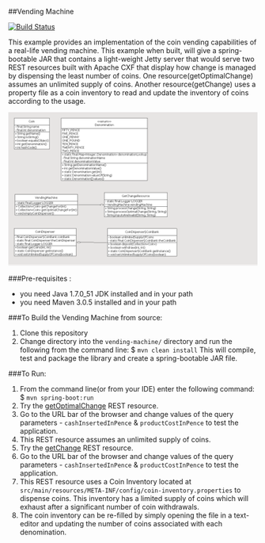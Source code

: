 ##Vending Machine

[![Build Status](https://travis-ci.org/abbasdgr8/vending-machine.svg?branch=master)](https://travis-ci.org/abbasdgr8/vending-machine)

This example provides an implementation of the coin vending capabilities of a real-life vending machine. This example when built, will give a spring-bootable JAR that contains a light-weight Jetty server that would serve two REST resources built with Apache CXF that display how change is managed by dispensing the least number of coins.
One resource(getOptimalChange) assumes an unlimited supply of coins. Another resource(getChange) uses a property file as a coin inventory to read and update the inventory of coins according to the usage.

![The Class Diagram](https://github.com/abbasdgr8/vending-machine/blob/master/uml/Vending_Machine_Class_Diagram.jpg "The Class Diagram")

###Pre-requisites :
* you need Java 1.7.0_51 JDK installed and in your path
* you need Maven 3.0.5 installed and in your path

###To Build the Vending Machine from source:
1. Clone this repository
2. Change directory into the `vending-machine/` directory and run the following from the command line: $ `mvn clean install`
This will compile, test and package the library and create a spring-bootable JAR file.

###To Run:
1. From the command line(or from your IDE) enter the following command: $ `mvn spring-boot:run`
2. Try the [getOptimalChange](http://localhost:8080/vendingMachine/getOptimalChange?cashInsertedInPence=50&productCostInPence=11) REST resource.
  1. Go to the URL bar of the browser and change values of the query parameters - `cashInsertedInPence` & `productCostInPence` to test the application.
  2. This REST resource assumes an unlimited supply of coins.
3. Try the [getChange](http://localhost:8080/vendingMachine/getChange?cashInsertedInPence=50&productCostInPence=11) REST resource.
  1. Go to the URL bar of the browser and change values of the query parameters - `cashInsertedInPence` & `productCostInPence` to test the application.
  2. This REST resource uses a Coin Inventory located at `src/main/resources/META-INF/config/coin-inventory.properties` to dispense coins. This inventory has a limited supply of coins which will exhaust after a significant number of coin withdrawals.
  3. The coin inventory can be re-filled by simply opening the file in a text-editor and updating the number of coins associated with each denomination.
